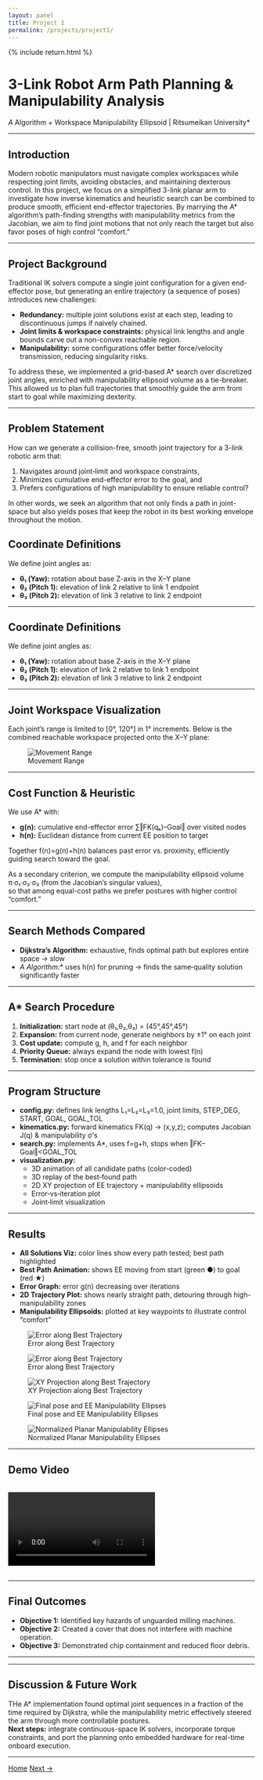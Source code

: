 ```yaml
---
layout: panel
title: Project 1
permalink: /projects/project1/
---
```


{% include return.html %}

# 3-Link Robot Arm Path Planning & Manipulability Analysis  
*A* Algorithm + Workspace Manipulability Ellipsoid | Ritsumeikan University*

<hr/>

## Introduction  
Modern robotic manipulators must navigate complex workspaces while respecting joint limits, avoiding obstacles, and maintaining dexterous control. In this project, we focus on a simplified 3-link planar arm to investigate how inverse kinematics and heuristic search can be combined to produce smooth, efficient end-effector trajectories. By marrying the A* algorithm’s path-finding strengths with manipulability metrics from the Jacobian, we aim to find joint motions that not only reach the target but also favor poses of high control “comfort.”

<hr/>

## Project Background  
Traditional IK solvers compute a single joint configuration for a given end-effector pose, but generating an entire trajectory (a sequence of poses) introduces new challenges:  
- **Redundancy:** multiple joint solutions exist at each step, leading to discontinuous jumps if naively chained.  
- **Joint limits & workspace constraints:** physical link lengths and angle bounds carve out a non-convex reachable region. 
- **Manipulability:** some configurations offer better force/velocity transmission, reducing singularity risks.  

To address these, we implemented a grid-based A* search over discretized joint angles, enriched with manipulability ellipsoid volume as a tie-breaker. This allowed us to plan full trajectories that smoothly guide the arm from start to goal while maximizing dexterity.

<hr/>

## Problem Statement  
How can we generate a collision-free, smooth joint trajectory for a 3-link robotic arm that:  
1. Navigates around joint‐limit and workspace constraints,  
2. Minimizes cumulative end-effector error to the goal, and  
3. Prefers configurations of high manipulability to ensure reliable control?  

In other words, we seek an algorithm that not only finds a path in joint-space but also yields poses that keep the robot in its best working envelope throughout the motion.  

## Coordinate Definitions  
We define joint angles as:  
- **θ₁ (Yaw):** rotation about base Z-axis in the X–Y plane  
- **θ₂ (Pitch 1):** elevation of link 2 relative to link 1 endpoint  
- **θ₃ (Pitch 2):** elevation of link 3 relative to link 2 endpoint 

<hr/>

## Coordinate Definitions  
We define joint angles as:  
- **θ₁ (Yaw):** rotation about base Z-axis in the X–Y plane  
- **θ₂ (Pitch 1):** elevation of link 2 relative to link 1 endpoint  
- **θ₃ (Pitch 2):** elevation of link 3 relative to link 2 endpoint

<hr/>

## Joint Workspace Visualization  
Each joint’s range is limited to [0°, 120°] in 1° increments. Below is the combined reachable workspace projected onto the X–Y plane:

<figure>
  <img src="{{ '/assets/Picture16.jpg' | relative_url }}" alt="Movement Range" />
  <figcaption>Movement Range</figcaption>
</figure>

<hr/>

## Cost Function & Heuristic  
We use A* with:  
- **g(n):** cumulative end-effector error ∑‖FK(qₖ)–Goal‖ over visited nodes  
- **h(n):** Euclidean distance from current EE position to target  

Together f(n)=g(n)+h(n) balances past error vs. proximity, efficiently guiding search toward the goal.

As a secondary criterion, we compute the manipulability ellipsoid volume  
π·σ₁·σ₂·σ₃ (from the Jacobian’s singular values),  
so that among equal-cost paths we prefer postures with higher control “comfort.”

<hr/>

## Search Methods Compared  
- **Dijkstra’s Algorithm:** exhaustive, finds optimal path but explores entire space → slow  
- **A* Algorithm:** uses h(n) for pruning → finds the same‐quality solution significantly faster
  
<hr/>

## A* Search Procedure  
1. **Initialization:** start node at (θ₁,θ₂,θ₃) = (45°,45°,45°)  
2. **Expansion:** from current node, generate neighbors by ±1° on each joint  
3. **Cost update:** compute g, h, and f for each neighbor  
4. **Priority Queue:** always expand the node with lowest f(n)  
5. **Termination:** stop once a solution within tolerance is found
   
<hr/>

## Program Structure  
- **config.py:** defines link lengths L₁=L₂=L₃=1.0, joint limits, STEP_DEG, START, GOAL, GOAL_TOL  
- **kinematics.py:** forward kinematics FK(q) → (x,y,z); computes Jacobian J(q) & manipulability σ’s  
- **search.py:** implements A*, uses f=g+h, stops when ‖FK–Goal‖<GOAL_TOL  
- **visualization.py:**  
  - 3D animation of all candidate paths (color-coded)  
  - 3D replay of the best‐found path  
  - 2D XY projection of EE trajectory + manipulability ellipsoids  
  - Error‐vs‐iteration plot  
  - Joint‐limit visualization

<hr/>

## Results  
- **All Solutions Viz:** color lines show every path tested; best path highlighted  
- **Best Path Animation:** shows EE moving from start (green ●) to goal (red ★)  
- **Error Graph:** error g(n) decreasing over iterations  
- **2D Trajectory Plot:** shows nearly straight path, detouring through high-manipulability zones  
- **Manipulability Ellipsoids:** plotted at key waypoints to illustrate control “comfort”

<figure>
  <img src="{{ '/assets/Picture18.jpg' | relative_url }}" alt="Error along Best Trajectory" />
  <figcaption>Error along Best Trajectory</figcaption>
</figure>

<figure>
  <img src="{{ '/assets/Picture18.jpg' | relative_url }}" alt="Error along Best Trajectory" />
  <figcaption>Error along Best Trajectory</figcaption>
</figure>

<figure>
  <img src="{{ '/assets/Picture19.jpg' | relative_url }}" alt="XY Projection along Best Trajectory" />
  <figcaption>XY Projection along Best Trajectory</figcaption>
</figure>

<figure>
  <img src="{{ '/assets/Picture20.jpg' | relative_url }}" alt="Final pose and EE Manipulability Ellipses" />
  <figcaption>Final pose and EE Manipulability Ellipses</figcaption>
</figure>

<figure>
  <img src="{{ '/assets/Picture21.jpg' | relative_url }}" alt="Normalized Planar Manipulability Ellipses" />
  <figcaption>Normalized Planar Manipulability Ellipses</figcaption>
</figure>

<hr/>

## Demo Video  
<video controls style="max-width:100%;margin:1rem 0;">
  <source src="{{ '/assets/Media4.mp4' | relative_url }}" type="video/mp4">
  Your browser does not support the video tag.
</video>

<hr/>

## Final Outcomes  
- **Objective 1:** Identified key hazards of unguarded milling machines.  
- **Objective 2:** Created a cover that does not interfere with machine operation.  
- **Objective 3:** Demonstrated chip containment and reduced floor debris.

<hr/>

<hr/>


## Discussion & Future Work  
THe A* implementation found optimal joint sequences in a fraction of the time required by Dijkstra, while the manipulability metric effectively steered the arm through more controllable postures.  
**Next steps:** integrate continuous-space IK solvers, incorporate torque constraints, and port the planning onto embedded hardware for real-time onboard execution.


<hr/>
<footer class="project-footer">
  <a href="/"               class="btn btn-home"> Home</a>
  <a href="/projects/project2" class="btn btn-next">Next →</a>
</footer>
